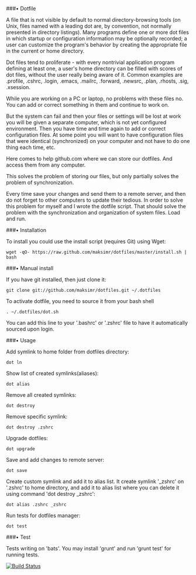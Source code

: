 ###• Dotfile

A file that is not visible by default to normal
directory-browsing tools (on Unix, files named with a leading dot are,
by convention, not normally presented in directory listings).
Many programs define one or more dot files in which startup or configuration
information may be optionally recorded; a user can customize the program's
behavior by creating the appropriate file in the current or home directory.

Dot files tend to proliferate - with every nontrivial application program defining
at least one, a user's home directory can be filled with scores of dot files,
without the user really being aware of it.
Common examples are .profile, .cshrc, .login, .emacs, .mailrc, .forward, .newsrc, .plan, .rhosts, .sig, .xsession.

While you are working on a PC or laptop, no problems with these files no.
You can add or correct something in them and continue to work on.

But the system can fail and then your files or settings will be lost
at work you will be given a separate computer, which is not yet configured environment.
Then you have time and time again to add or correct configuration files.
At some point you will want to have configuration files that were identical (synchronized)
on your computer and not have to do one thing each time, etc.

Here comes to help github.com where we can store our dotfiles.
And access them from any computer.

This solves the problem of storing our files, but only partially solves
the problem of synchronization.

Every time save your changes and send them to a remote server, and then do not forget to other computers to update their tedious.
In order to solve this problem for myself and I wrote the dotfile script.
That should solve the problem with the synchronization and organization of system files.
Load and run.



###• Installation

To install you could use the install script (requires Git) using Wget:

  ```wget -qO- https://raw.github.com/maksimr/dotfiles/master/install.sh | bash```


###• Manual install

If you have git installed, then just clone it:

  ```git clone git://github.com/maksimr/dotfiles.git ~/.dotfiles```

To activate dotfile, you need to source it from your bash shell

  ```. ~/.dotfiles/dot.sh```

You can add this line to your '.bashrc' or '.zshrc' file to have it automatically sourced upon login.



###• Usage

Add symlink to home folder from dotfiles directory:

  ```dot ln```

Show list of created symlinks(aliases):

  ```dot alias```

Remove all created symlinks:

  ```dot destroy```

Remove specific symlink:

  ```dot destroy .zshrc```

Upgrade dotfiles:

  ```dot upgrade```

Save and add changes to remote server:

  ```dot save```

Create custom symlink and add it to alias list.
It create symlink '_zshrc' on '.zshrc' to home directory, and add
it to alias list where you can delete it using command 'dot destroy _zshrc':

  ```dot alias .zshrc _zshrc```

Run tests for dotfiles manager:

  ```dot test```



###• Test

Tests writing on 'bats'. You may install 'grunt' and run 'grunt test' for
running tests.

[![Build Status](https://secure.travis-ci.org/maksimr/dotfiles.png)](http://travis-ci.org/maksimr/dotfiles)
